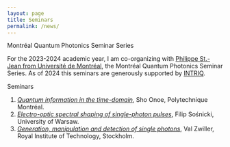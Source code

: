 ```yaml
---
layout: page
title: Seminars 
permalink: /news/
---
```


Montréal Quantum Photonics Seminar Series  

For the 2023-2024 academic year, I am co-organizing with [Philippe St.-Jean from Université de Montréal](https://psjlab.ca/), the Montréal Quantum Photonics Seminar Series. As of 2024 this seminars are generously supported by [INTRIQ](https://www.intriq.org/).

Seminars

1. [*Quantum information in the time-domain*](seminars/00.md),  Sho Onoe, Polytechnique Montréal.
2. [*Electro-optic spectral shaping of single-photon pulses*](seminars/01.md), Filip Sośnicki, University of Warsaw.
3. [*Generation, manipulation and detection of single photons*](seminars/02.md), Val Zwiller, Royal Institute of Technology, Stockholm.


